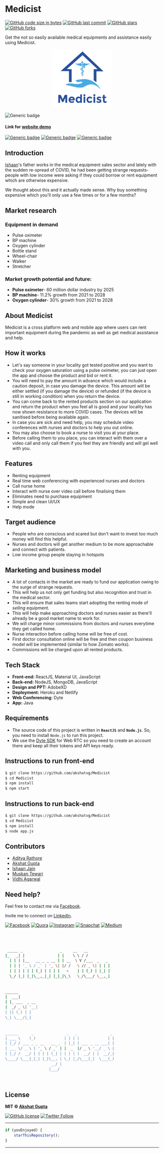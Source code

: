 # Medicist

[![GitHub code size in bytes](https://img.shields.io/github/languages/code-size/akshatvg/Medicist?logo=github&style=social)](https://github.com/akshatvg/) [![GitHub last commit](https://img.shields.io/github/last-commit/akshatvg/Medicist?style=social&logo=git)](https://github.com/akshatvg/) [![GitHub stars](https://img.shields.io/github/stars/akshatvg/Medicist?style=social)](https://github.com/akshatvg/Medicist/stargazers) [![GitHub forks](https://img.shields.io/github/forks/akshatvg/Medicist?style=social&logo=git)](https://github.com/akshatvg/Medicist/network)

Get the not so easily available medical equipments and assistance easily using Medicist.

<p align="center">
<a href="#!">
<img src="https://github.com/akshatvg/Medicist/blob/master/public/logo.png?raw=true" width="200px" alt="Medicist Logo"/>
</a>
</p>

![Generic badge](https://img.shields.io/badge/Medicist-Medical_Assistance-orange)

#### Link for [website demo](https://medicist.akshatvg.com)

[![Generic badge](https://img.shields.io/badge/view-wireframes-green)](https://jamboard.google.com/d/1sQ-84_j1YhIETZhkrtnWkoE3oQjv9rARNVns6z3dDX8/edit?usp=sharing) [![Generic badge](https://img.shields.io/badge/view-designs-blue)](https://jamboard.google.com/d/1sQ-84_j1YhIETZhkrtnWkoE3oQjv9rARNVns6z3dDX8/edit?usp=sharing) [![Generic badge](https://img.shields.io/badge/view-video_demo-purple)](#!)

## Introduction

[Ishaan](https://github.com/ishaan14112000)'s father works in the medical equipment sales sector and lately with the sudden re-spread of COVID, he had been getting strange requests- people with low income were asking if they could borrow or rent equipment which are otherwise expensive.

We thought about this and it actually made sense. Why buy something expensive which you'll only use a few times or for a few months?

## Market research

### Equipment in demand

- Pulse oximeter
- BP machine
- Oxygen cylinder
- Bottle stand
- Wheel-chair
- Walker
- Stretcher

### Market growth potential and future:

- **Pulse oximeter**- 60 million dollar industry by 2025
- **BP machine**- 11.2% growth from 2021 to 2028
- **Oxygen cylinder**- 30% growth from 2021 to 2028

## About Medicist

Medicist is a cross platform web and mobile app where users can rent important equipment during the pandemic as well as get medical assistance and help.

## How it works

- Let's say someone in your locality got tested positive and you want to check your oxygen saturation using a pulse oximeter, you can just open the app and choose the product and bid or rent it.
- You will need to pay the amount in advance which would include a caution deposit, in case you damage the device. This amount will be either settled (if you damage the device) or refunded (if the device is still in working condition) when you return the device.
- You can come back to the rented products section on our application and return the product when you feel all is good and your locality has now shown resistance to more COVID cases. The devices will be sanitised before being available again.
- In case you are sick and need help, you may schedule video conferences with nurses and doctors to help you out online.
- You may also choose to book a nurse to visit you at your place.
- Before calling them to you place, you can interact with them over a video call and only call them if you feel they are friendly and will gel well with you.

## Features

- Renting equipment
- Real time web conferencing with experienced nurses and doctors
- Call nurse home
- Interact with nurse over video call before finalising them
- Eliminates need to purchase equipment
- Simple and clean UI/UX
- Help mode

## Target audience

- People who are conscious and scared but don't want to invest too much money will find this helpful.
- Nurses and doctors will get another medium to be more approachable and connect with patients.
- Low income group people staying in hotspots

## Marketing and business model

- A lot of contacts in the market are ready to fund our application owing to the surge of strange requests.
- This will help us not only get funding but also recognition and trust in the medical sector.
- This will ensure that sales teams start adopting the renting mode of _selling_ equipment.
- This will help make approaching doctors and nurses easier as there'll already be a good market name to work for.
- We will charge minor commissions from doctors and nurses everytime they get called home.
- Nurse interaction before calling home will be free of cost.
- First doctor consultation online will be free and then coupon business model will be implemented (similar to how Zomato works).
- Commissions will be charged upon all rented products.

## Tech Stack

- **Front-end:** ReactJS, Material UI, JavaScript
- **Back-end:** NodeJS, MongoDB, JavaScript
- **Design and PPT:** AdobeXD
- **Deployment:** Heroku and Netlify
- **Web Conferencing**: Dyte
- **App:** Java

## Requirements

- The source code of this project is written in **`ReactJS`** and **`Node.js`**. So, you need to install `Node.js` to run this project.
- We use the [Dyte SDK](https://dyte.in/) for Web RTC so you need to create an account there and keep all their tokens and API keys ready.

## Instructions to run front-end

```bash
$ git clone https://github.com/akshatvg/Medicist
$ cd Medicist
$ npm install
$ npm start
```

## Instructions to run back-end

```bash
$ git clone https://github.com/akshatvg/Medicist
$ cd Medicist
$ npm install
$ node app.js
```

## Contributors

- [Aditya Rathore](https://github.com/Adictya)
- [Akshat Gupta](https://github.com/akshatvg)
- [Ishaan Jain](https://github.com/ishaan14112000)
- [Muskan Tewari](https://github.com/muskantewari)
- [Vidhi Agarwal](https://github.com/vidhi-agarwal)

## Need help?

Feel free to contact me via [Facebook](https://www.facebook.com/akshatvg).

Invite me to connect on [LinkedIn](https://www.linkedin.com/in/akshatvg/).

[![Facebook](https://img.shields.io/badge/Facebook-add-blue.svg?logo=facebook&logoColor=white)](https://www.facebook.com/akshatvg) [![Quora](https://img.shields.io/badge/Quora-ask-red.svg?logo=quora)](https://www.quora.com/profile/Akshat-Gupta-279) [![Instagram](https://img.shields.io/badge/Instagram-follow-purple.svg?logo=instagram&logoColor=white)](https://www.instagram.com/akshatvg/) [![Snapchat](https://img.shields.io/badge/Snapchat-add-yellow.svg?logo=snapchat&logoColor=white)](https://www.snapchat.com/add/akshatvg) [![Medium](https://img.shields.io/badge/Medium-follow-black.svg?logo=medium&logoColor=white)](https://medium.com/@akshatvg)

```bash



 _____ _                 _     __   __
|_   _| |               | |    \ \ / /
  | | | |__   __ _ _ __ | | __  \ V /___  _   _
  | | | '_ \ / _` | '_ \| |/ /   \ // _ \| | | |
  | | | | | | (_| | | | |   <    | | (_) | |_| |
  \_/ |_| |_|\__,_|_| |_|_|\_\   \_/\___/ \__,_|


______
|  ___|
| |_ ___  _ __
|  _/ _ \| '__|
| || (_) | |
\_| \___/|_|


______      _               _   _               _
| ___ \    (_)             | | | |             | |
| |_/ / ___ _ _ __   __ _  | |_| | ___ _ __ ___| |
| ___ \/ _ \ | '_ \ / _` | |  _  |/ _ \ '__/ _ \ |
| |_/ /  __/ | | | | (_| | | | | |  __/ | |  __/_|
\____/ \___|_|_| |_|\__, | \_| |_/\___|_|  \___(_)
                     __/ |
                    |___/




```

## License

**MIT &copy; [Akshat Gupta](https://github.com/akshatvg/Medicist/blob/master/LICENSE)**

[![GitHub license](https://img.shields.io/github/license/akshatvg/Medicist?style=social&logo=github)](https://github.com/akshatvg/Medicist/blob/master/LICENSE) [![Twitter Follow](https://img.shields.io/twitter/follow/akshatvg?style=social)](https://twitter.com/akshatvg)

---

```javascript
if (youEnjoyed) {
	starThisRepository();
}
```

---

